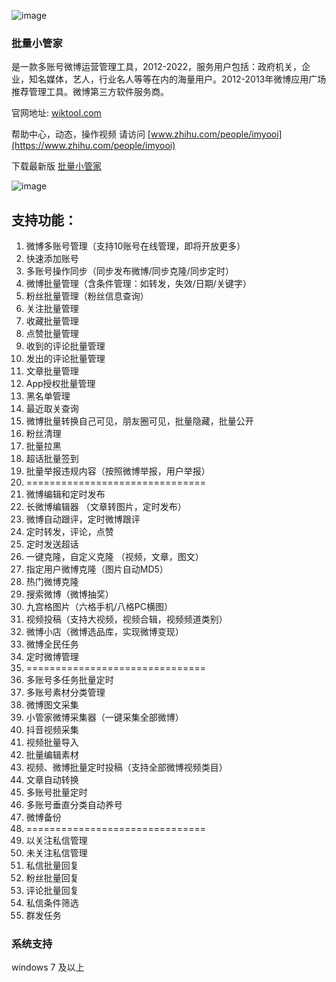 ![image](https://user-images.githubusercontent.com/6541066/181194066-79807a4c-f412-4f95-9f78-c7c00cbcfd1f.png)

### 批量小管家
是一款多账号微博运营管理工具，2012-2022，服务用户包括：政府机关，企业，知名媒体，艺人，行业名人等等在内的海量用户。2012-2013年微博应用广场推荐管理工具。微博第三方软件服务商。

官网地址: [wiktool.com](https://xgj.lnk5.com/)

帮助中心，动态，操作视频 请访问 [www.zhihu.com/people/imyooi](https://www.zhihu.com/people/imyooi)

下载最新版 [批量小管家](https://github.com/Yooi/xiaoguanjia/releases/latest)

![image](https://user-images.githubusercontent.com/6541066/181197027-b7176f51-e910-40bb-9601-ac3b15cf5c4a.png)

## 支持功能：

1. 微博多账号管理（支持10账号在线管理，即将开放更多）
2. 快速添加账号
3. 多账号操作同步（同步发布微博/同步克隆/同步定时）
4. 微博批量管理（含条件管理：如转发，失效/日期/关键字）
5. 粉丝批量管理（粉丝信息查询）
6. 关注批量管理
7. 收藏批量管理
8. 点赞批量管理
9. 收到的评论批量管理
10. 发出的评论批量管理
11. 文章批量管理
12. App授权批量管理
13. 黑名单管理
14. 最近取关查询
15. 微博批量转换自己可见，朋友圈可见，批量隐藏，批量公开
16. 粉丝清理
17. 批量拉黑
18. 超话批量签到
19. 批量举报违规内容（按照微博举报，用户举报）
20. ===============================
21. 微博编辑和定时发布
22. 长微博编辑器 （文章转图片，定时发布）
23. 微博自动跟评，定时微博跟评
24. 定时转发，评论，点赞
25. 定时发送超话
26. 一键克隆，自定义克隆 （视频，文章，图文）
27. 指定用户微博克隆（图片自动MD5）
28. 热门微博克隆
29. 搜索微博（微博抽奖）
30. 九宫格图片（六格手机/八格PC横图）
31. 视频投稿（支持大视频，视频合辑，视频频道类别）
32. 微博小店（微博选品库，实现微博变现）
33. 微博全民任务
34. 定时微博管理
35. ===============================
36. 多账号多任务批量定时
37. 多账号素材分类管理
38. 微博图文采集
39. 小管家微博采集器（一键采集全部微博）
40. 抖音视频采集
41. 视频批量导入
42. 批量编辑素材
43. 视频、微博批量定时投稿（支持全部微博视频类目）
44. 文章自动转换
45. 多账号批量定时
46. 多账号垂直分类自动养号
47. 微博备份
48. ===============================
49. 以关注私信管理
50. 未关注私信管理
51. 私信批量回复
52. 粉丝批量回复
53. 评论批量回复
54. 私信条件筛选
55. 群发任务

### 系统支持
windows 7 及以上
